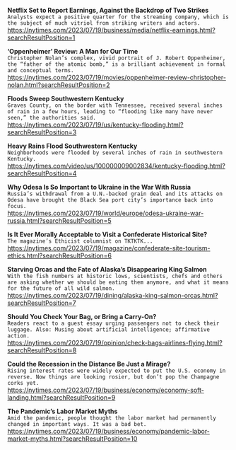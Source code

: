 **Netflix Set to Report Earnings, Against the Backdrop of Two Strikes**\
`Analysts expect a positive quarter for the streaming company, which is the subject of much vitriol from striking writers and actors.`\
https://nytimes.com/2023/07/19/business/media/netflix-earnings.html?searchResultPosition=1

**‘Oppenheimer’ Review: A Man for Our Time**\
`Christopher Nolan’s complex, vivid portrait of J. Robert Oppenheimer, the “father of the atomic bomb,” is a brilliant achievement in formal and conceptual terms.`\
https://nytimes.com/2023/07/19/movies/oppenheimer-review-christopher-nolan.html?searchResultPosition=2

**Floods Sweep Southwestern Kentucky**\
`Graves County, on the border with Tennessee, received several inches of rain in a few hours, leading to “flooding like many have never seen,” the authorities said.`\
https://nytimes.com/2023/07/19/us/kentucky-flooding.html?searchResultPosition=3

**Heavy Rains Flood Southwestern Kentucky**\
`Neighborhoods were flooded by several inches of rain in southwestern Kentucky.`\
https://nytimes.com/video/us/100000009002834/kentucky-flooding.html?searchResultPosition=4

**Why Odesa Is So Important to Ukraine in the War With Russia**\
`Russia’s withdrawal from a U.N.-backed grain deal and its attacks on Odesa have brought the Black Sea port city’s importance back into focus.`\
https://nytimes.com/2023/07/19/world/europe/odesa-ukraine-war-russia.html?searchResultPosition=5

**Is It Ever Morally Acceptable to Visit a Confederate Historical Site?**\
`The magazine’s Ethicist columnist on TKTKTK...`\
https://nytimes.com/2023/07/19/magazine/confederate-site-tourism-ethics.html?searchResultPosition=6

**Starving Orcas and the Fate of Alaska’s Disappearing King Salmon**\
`With the fish numbers at historic lows, scientists, chefs and others are asking whether we should be eating them anymore, and what it means for the future of all wild salmon.`\
https://nytimes.com/2023/07/19/dining/alaska-king-salmon-orcas.html?searchResultPosition=7

**Should You Check Your Bag, or Bring a Carry-On?**\
`Readers react to a guest essay urging passengers not to check their luggage. Also: Musing about artificial intelligence; affirmative action.`\
https://nytimes.com/2023/07/19/opinion/check-bags-airlines-flying.html?searchResultPosition=8

**Could the Recession in the Distance Be Just a Mirage?**\
`Rising interest rates were widely expected to put the U.S. economy in reverse. Now things are looking rosier, but don’t pop the Champagne corks yet.`\
https://nytimes.com/2023/07/19/business/economy/economy-soft-landing.html?searchResultPosition=9

**The Pandemic’s Labor Market Myths**\
`Amid the pandemic, people thought the labor market had permanently changed in important ways. It was a bad bet.`\
https://nytimes.com/2023/07/19/business/economy/pandemic-labor-market-myths.html?searchResultPosition=10

